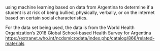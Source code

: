 using machine learning based on data from Argentina to determine if a student is at risk of being bullied, physically, verbally, or on the internet based on certain social characteristics.

For the data set being used, the data is from the World Health Organization’s 2018 Global School-based Health Survey for Argentina 
https://extranet.who.int/ncdsmicrodata/index.php/catalog/866/related-materials


